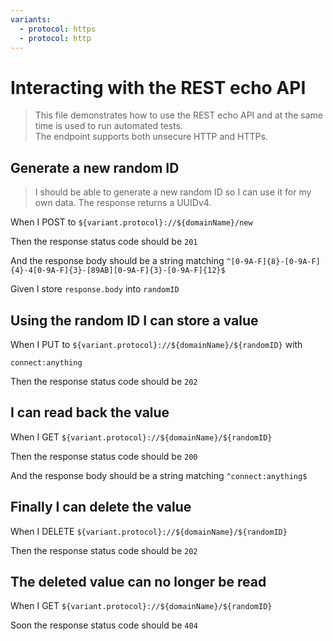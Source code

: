 ```yaml
---
variants:
  - protocol: https
  - protocol: http
---
```


# Interacting with the REST echo API

> This file demonstrates how to use the REST echo API and at the same time is
> used to run automated tests.  
> The endpoint supports both unsecure HTTP and HTTPs.

## Generate a new random ID

> I should be able to generate a new random ID so I can use it for my own data.
> The response returns a UUIDv4.

When I POST to `${variant.protocol}://${domainName}/new`

Then the response status code should be `201`

And the response body should be a string matching
`^[0-9A-F]{8}-[0-9A-F]{4}-4[0-9A-F]{3}-[89AB][0-9A-F]{3}-[0-9A-F]{12}$`

Given I store `response.body` into `randomID`

## Using the random ID I can store a value

When I PUT to `${variant.protocol}://${domainName}/${randomID}` with

```
connect:anything
```

Then the response status code should be `202`

## I can read back the value

When I GET `${variant.protocol}://${domainName}/${randomID}`

Then the response status code should be `200`

And the response body should be a string matching `^connect:anything$`

## Finally I can delete the value

When I DELETE `${variant.protocol}://${domainName}/${randomID}`

Then the response status code should be `202`

## The deleted value can no longer be read

When I GET `${variant.protocol}://${domainName}/${randomID}`

<!-- @retryScenario @retry:tries=10,initialDelay=2000,delayFactor=2 -->

Soon the response status code should be `404`
